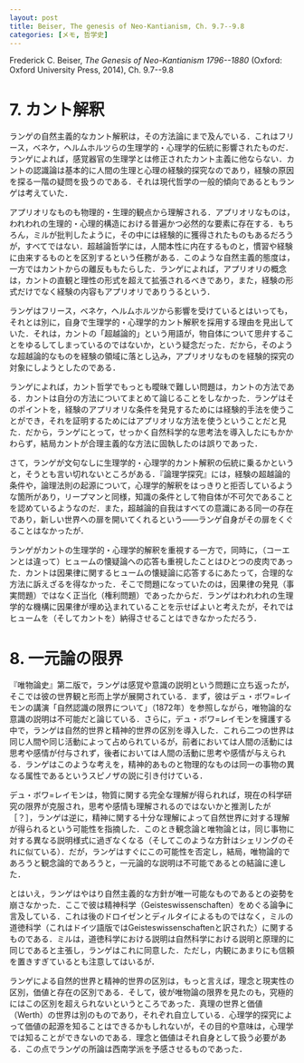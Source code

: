 ```yaml
---
layout: post
title: Beiser, The genesis of Neo-Kantianism, Ch. 9.7--9.8
categories: [メモ, 哲学史]
---
```


Frederick C. Beiser, _The Genesis of Neo-Kantianism 1796--1880_ (Oxford: Oxford University Press, 2014), Ch. 9.7--9.8

# 7. カント解釈

ランゲの自然主義的なカント解釈は，その方法論にまで及んでいる．これはフリース，ベネケ，ヘルムホルツらの生理学的・心理学的伝統に影響されたものだ．ランゲによれば，感覚器官の生理学とは修正されたカント主義に他ならない．カントの認識論は基本的に人間の生理と心理の経験的探究なのであり，経験の原因を探る一階の疑問を扱うのである．それは現代哲学の一般的傾向であるともランゲは考えていた．

アプリオリなものも物理的・生理的観点から理解される．アプリオリなものは，われわれの生理的・心理的構造における普遍かつ必然的な要素に存在する．もちろん，ミルが批判したように，その中には経験的に獲得されたものもあるだろうが，すべてではない．超越論哲学には，人間本性に内在するものと，慣習や経験に由来するものとを区別するという任務がある．このような自然主義的態度は，一方ではカントからの離反ももたらした．ランゲによれば，アプリオリの概念は，カントの直観と理性の形式を超えて拡張されるべきであり，また，経験の形式だけでなく経験の内容もアプリオリでありうるという．

ランゲはフリース，ベネケ，ヘルムホルツから影響を受けているとはいっても，それとは別に，自身で生理学的・心理学的カント解釈を採用する理由を見出していた．それは，カントの「超越論的」という用語が，物自体について思弁することをゆるしてしまっているのではないか，という疑念だった．だから，そのような超越論的なものを経験の領域に落とし込み，アプリオリなものを経験的探究の対象にしようとしたのである．

ランゲによれば，カント哲学でもっとも曖昧で難しい問題は，カントの方法である．カントは自分の方法についてまとめて論じることをしなかった．ランゲはそのポイントを，経験のアプリオリな条件を発見するためには経験的手法を使うことができ，それを証明するためにはアプリオリな方法を使うということだと見た．だから，ランゲにとって，せっかく自然科学的な思考法を導入したにもかかわらず，結局カントが合理主義的な方法に固執したのは誤りであった．

さて，ランゲが文句なしに生理学的・心理学的カント解釈の伝統に乗るかというと，そうとも言い切れないところがある．『論理学探究』には，経験の超越論的条件や，論理法則の起源について，心理学的解釈をはっきりと拒否しているような箇所があり，リープマンと同様，知識の条件として物自体が不可欠であることを認めているようなのだ．また，超越論的自我はすべての意識にある同一の存在であり，新しい世界への扉を開いてくれるという——ランゲ自身がその扉をくぐることはなかったが．

ランゲがカントの生理学的・心理学的解釈を重視する一方で，同時に，（コーエンとは違って）ヒュームの懐疑論への応答も重視したことはひとつの皮肉であった．カントは因果律に関するヒュームの懐疑論に応答するにあたって，合理的な方法に訴えざるを得なかった．そこで問題になっていたのは，因果律の発見（事実問題）ではなく正当化（権利問題）であったからだ．ランゲはわれわれの生理学的な機構に因果律が埋め込まれていることを示せばよいと考えたが，それではヒュームを（そしてカントを）納得させることはできなかっただろう．

# 8. 一元論の限界

『唯物論史』第二版で，ランゲは感覚や意識の説明という問題に立ち返ったが，そこでは彼の世界観と形而上学が展開されている．まず，彼はデュ・ボワ=レイモンの講演「自然認識の限界について」（1872年）を参照しながら，唯物論的な意識の説明は不可能だと論じている．さらに，デュ・ボワ=レイモンを擁護する中で，ランゲは自然的世界と精神的世界の区別を導入した．これら二つの世界は同じ人間や同じ活動によって占められているが，前者においては人間の活動には思考や感情が付与されず，後者においては人間の活動に思考や感情が与えられる．ランゲはこのような考えを，精神的あものと物理的なものは同一の事物の異なる属性であるというスピノザの説に引き付けている．

デュ・ボワ=レイモンは，物質に関する完全な理解が得られれば，現在の科学研究の限界が克服され，思考や感情も理解されるのではないかと推測したが［？］，ランゲは逆に，精神に関する十分な理解によって自然世界に対する理解が得られるという可能性を指摘した．このとき観念論と唯物論とは，同じ事物に対する異なる説明様式に過ぎなくなる（そしてこのような方針はシェリングのそれに似ている）．だが，ランゲはすぐにこの可能性を否定し，結局，唯物論的であろうと観念論的であろうと，一元論的な説明は不可能であるとの結論に達した．

とはいえ，ランゲはやはり自然主義的な方針が唯一可能なものであるとの姿勢を崩さなかった．ここで彼は精神科学（Geisteswissenschaften）をめぐる論争に言及している．これは後のドロイゼンとディルタイによるものではなく，ミルの道徳科学（これはドイツ語版ではGeisteswissenschaftenと訳された）に関するものである．ミルは，道徳科学における説明は自然科学における説明と原理的に同じであると主張し，ランゲはこれに同意した．ただし，内観にあまりにも信頼を置きすぎているとも注意してはいるが．

ランゲによる自然的世界と精神的世界の区別は，もっと言えば，理念と現実性の区別，価値と存在の区別である．そして，彼が唯物論の限界を見たのも，究極的にはこの区別を超えられないというところであった．真理の世界と価値（Werth）の世界は別のものであり，それぞれ自立している．心理学的探究によって価値の起源を知ることはできるかもしれないが，その目的や意味は，心理学では知ることができないのである．理念と価値はそれ自身として扱う必要がある．この点でランゲの所論は西南学派を予感させるものであった．
